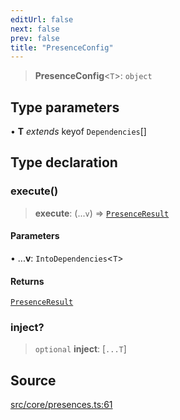 ```yaml
---
editUrl: false
next: false
prev: false
title: "PresenceConfig"
---
```


> **PresenceConfig**\<`T`\>: `object`

## Type parameters

• **T** *extends* keyof `Dependencies`[]

## Type declaration

### execute()

> **execute**: (...`v`) => [`PresenceResult`](/v4/api/interfaces/presenceresult/)

#### Parameters

• ...**v**: `IntoDependencies`\<`T`\>

#### Returns

[`PresenceResult`](/v4/api/interfaces/presenceresult/)

### inject?

> `optional` **inject**: [`...T`]

## Source

[src/core/presences.ts:61](https://github.com/sern-handler/handler/blob/fb418c06758b6f3318bf4b5f58a58540139be8d4/src/core/presences.ts#L61)
